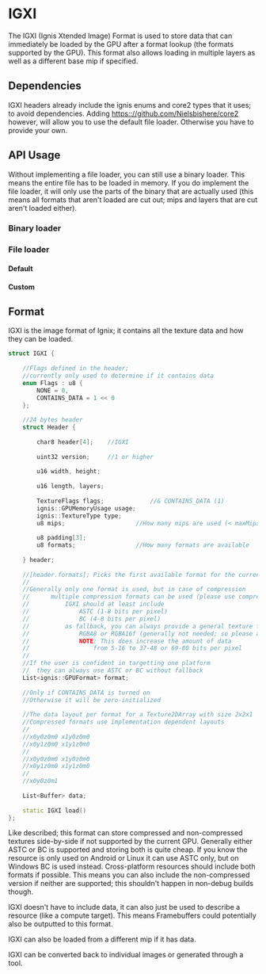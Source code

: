 # IGXI
The IGXI (Ignis Xtended Image) Format is used to store data that can immediately be loaded by the GPU after a format lookup (the formats supported by the GPU). 
This format also allows loading in multiple layers as well as a different base mip if specified.
## Dependencies
IGXI headers already include the ignis enums and core2 types that it uses; to avoid dependencies.
Adding [https:://github.com/Nielsbishere/core2](core2) however, will allow you to use the default file loader. Otherwise you have to provide your own.
## API Usage
Without implementing a file loader, you can still use a binary loader. This means the entire file has to be loaded in memory. If you do implement the file loader, it will only use the parts of the binary that are actually used (this means all formats that aren't loaded are cut out; mips and layers that are cut aren't loaded either).
### Binary loader
### File loader
#### Default
#### Custom
## Format
IGXI is the image format of Ignix; it contains all the texture data and how they can be loaded.

```cpp
struct IGXI {
    
    //Flags defined in the header;
    //currently only used to determine if it contains data
    enum Flags : u8 {
        NONE = 0,
      	CONTAINS_DATA = 1 << 0
    };
    
    //24 bytes header
    struct Header {
        
        char8 header[4];	//IGXI
        
        uint32 version;		//1 or higher
        
        u16 width, height;
        
        u16 length, layers;
        
        TextureFlags flags;				//& CONTAINS_DATA (1)
        ignis::GPUMemoryUsage usage;
        ignis::TextureType type;
        u8 mips;					//How many mips are used (< maxMips(w,h,l))
        
        u8 padding[3];
        u8 formats;					//How many formats are available
        
    } header;
    
    //[header.formats]; Picks the first available format for the current device
    //
    //Generally only one format is used, but in case of compression
    // 		multiple compression formats can be used (please use compression)
    //			IGXI should at least include
    //				ASTC (1-8 bits per pixel)
    //				BC (4-8 bits per pixel)
    //			as fallback, you can always provide a general texture format
    //				RGBA8 or RGBA16f (generally not needed; so please avoid it)
    //				NOTE: This does increase the amount of data
    //					from 5-16 to 37-48 or 69-80 bits per pixel
    //
    //If the user is confident in targetting one platform
    //	they can always use ASTC or BC without fallback
    List<ignis::GPUFormat> format;
    
    //Only if CONTAINS_DATA is turned on
    //Otherwise it will be zero-initialized
    
    //The data layout per format for a Texture2DArray with size 2x2x1
    //Compressed formats use implementation dependent layouts
    //
    //x0y0z0m0 x1y0z0m0
    //x0y1z0m0 x1y1z0m0
    //
    //x0y0z0m0 x1y0z0m0
    //x0y1z0m0 x1y1z0m0
    //
    //x0y0z0m1
    
    List<Buffer> data;
    
    static IGXI load()
};
```

Like described; this format can store compressed and non-compressed textures side-by-side if not supported by the current GPU. Generally either ASTC or BC is supported and storing both is quite cheap. If you know the resource is only used on Android or Linux it can use ASTC only, but on Windows BC is used instead. Cross-platform resources should include both formats if possible. This means you can also include the non-compressed version if neither are supported; this shouldn't happen in non-debug builds though.

IGXI doesn't have to include data, it can also just be used to describe a resource (like a compute target). This means Framebuffers could potentially also be outputted to this format.

IGXI can also be loaded from a different mip if it has data.

IGXI can be converted back to individual images or generated through a tool.
